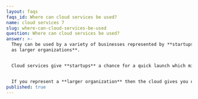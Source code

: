 ```yaml
---
layout: faqs
faqs_id: Where can cloud services be used?
name: cloud services 7
slug: where-can-cloud-services-be-used
question: Where can cloud services be used?
answer: >-
  They can be used by a variety of businesses represented by **startups as well
  as larger organizations**. 


  Cloud services give **startups** a chance for a quick launch which might be crucial when you develop MVP (Minimum Viable Product). You can easily launch your business using ready solutions provided by AWS or Azure. It helps to quickly launch your online business and verify its potential. If your project turns out well, then you can start working on your cloud services optimization and scalability.


  If you represent a **larger organization** then the cloud gives you options to optimize your service. Firstly, you can optimize the speed of your applications. You can optimize your service in a way that people from different places in the world would have a similar user experience. Also, you can have your data replicated between different localisations so you no longer worry about what will happen when one from offline localisations is down. Also, you can outsource some of your workloads to the cloud and you don’t have to worry about maintenance.
published: true
---
```

